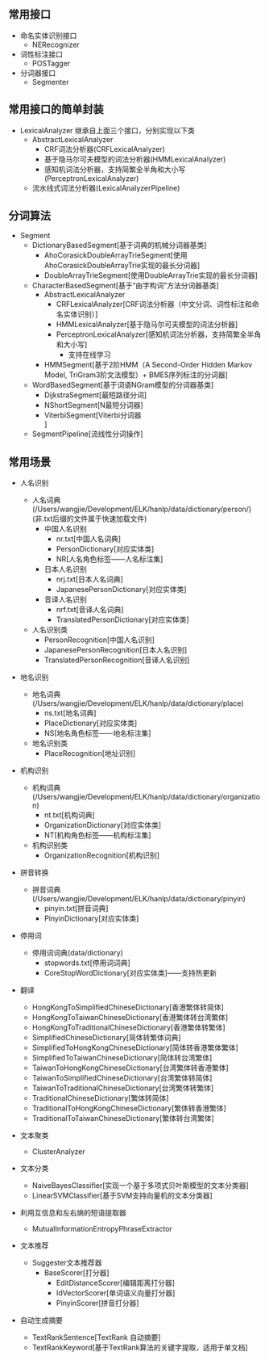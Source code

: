 ## 常用接口
+ 命名实体识别接口 
    + NERecognizer
+ 词性标注接口  
    + POSTagger
+ 分词器接口
    + Segmenter
    
## 常用接口的简单封装
+ LexicalAnalyzer 继承自上面三个接口，分别实现以下类
    + AbstractLexicalAnalyzer
        + CRF词法分析器(CRFLexicalAnalyzer)
        + 基于隐马尔可夫模型的词法分析器(HMMLexicalAnalyzer)
        + 感知机词法分析器，支持简繁全半角和大小写(PerceptronLexicalAnalyzer)
    + 流水线式词法分析器(LexicalAnalyzerPipeline)

## 分词算法
+ Segment
    + DictionaryBasedSegment[基于词典的机械分词器基类]
        + AhoCorasickDoubleArrayTrieSegment[使用AhoCorasickDoubleArrayTrie实现的最长分词器]
        + DoubleArrayTrieSegment[使用DoubleArrayTrie实现的最长分词器]
    + CharacterBasedSegment[基于“由字构词”方法分词器基类]
        + AbstractLexicalAnalyzer
            + CRFLexicalAnalyzer[CRF词法分析器（中文分词、词性标注和命名实体识别）]
            + HMMLexicalAnalyzer[基于隐马尔可夫模型的词法分析器]
            + PerceptronLexicalAnalyzer[感知机词法分析器，支持简繁全半角和大小写]
                + 支持在线学习
        + HMMSegment[基于2阶HMM（A Second-Order Hidden Markov Model, TriGram3阶文法模型）+ BMES序列标注的分词器]
    + WordBasedSegment[基于词语NGram模型的分词器基类]
        + DijkstraSegment[最短路径分词]
        + NShortSegment[N最短分词器]
        + ViterbiSegment[Viterbi分词器<br>]
    + SegmentPipeline[流线性分词操作]
    
## 常用场景
+ 人名识别
    + 人名词典(/Users/wangjie/Development/ELK/hanlp/data/dictionary/person/)(非.txt后缀的文件属于快速加载文件)
        + 中国人名识别
            + nr.txt[中国人名词典]
            + PersonDictionary[对应实体类]
            + NR[人名角色标签——人名标注集]
        + 日本人名识别
            + nrj.txt[日本人名词典]
            + JapanesePersonDictionary[对应实体类]
        + 音译人名识别
            + nrf.txt[音译人名词典]
            + TranslatedPersonDictionary[对应实体类]
    + 人名识别类
        + PersonRecognition[中国人名识别]
        + JapanesePersonRecognition[日本人名识别]
        + TranslatedPersonRecognition[音译人名识别]

+ 地名识别
    + 地名词典(/Users/wangjie/Development/ELK/hanlp/data/dictionary/place)
        + ns.txt[地名词典]
        + PlaceDictionary[对应实体类]
        + NS[地名角色标签——地名标注集]
    + 地名识别类
        + PlaceRecognition[地址识别]
        
+ 机构识别
    + 机构词典(/Users/wangjie/Development/ELK/hanlp/data/dictionary/organization)
        + nt.txt[机构词典]
        + OrganizationDictionary[对应实体类]
        + NT[机构角色标签——机构标注集]
    + 机构识别类
        + OrganizationRecognition[机构识别]
    
+ 拼音转换
    + 拼音词典(/Users/wangjie/Development/ELK/hanlp/data/dictionary/pinyin)
        + pinyin.txt[拼音词典]
        + PinyinDictionary[对应实体类]

+ 停用词
    + 停用词词典(data/dictionary)
        + stopwords.txt[停用词词典]
        + CoreStopWordDictionary[对应实体类]——支持热更新

+ 翻译
    + HongKongToSimplifiedChineseDictionary[香港繁体转简体]
    + HongKongToTaiwanChineseDictionary[香港繁体转台湾繁体]
    + HongKongToTraditionalChineseDictionary[香港繁体转繁体]
    + SimplifiedChineseDictionary[简体转繁体词典]
    + SimplifiedToHongKongChineseDictionary[简体转香港繁体繁体]
    + SimplifiedToTaiwanChineseDictionary[简体转台湾繁体]
    + TaiwanToHongKongChineseDictionary[台湾繁体转香港繁体]
    + TaiwanToSimplifiedChineseDictionary[台湾繁体转简体]
    + TaiwanToTraditionalChineseDictionary[台湾繁体转繁体]
    + TraditionalChineseDictionary[繁体转简体]
    + TraditionalToHongKongChineseDictionary[繁体转香港繁体]
    + TraditionalToTaiwanChineseDictionary[繁体转台湾繁体]

+ 文本聚类
    + ClusterAnalyzer
    
+ 文本分类
    + NaiveBayesClassifier[实现一个基于多项式贝叶斯模型的文本分类器]
    + LinearSVMClassifier[基于SVM支持向量机的文本分类器]
  
+ 利用互信息和左右熵的短语提取器
    + MutualInformationEntropyPhraseExtractor

+ 文本推荐
    + Suggester文本推荐器
        + BaseScorer[打分器]
            + EditDistanceScorer[编辑距离打分器]
            + IdVectorScorer[单词语义向量打分器]
            + PinyinScorer[拼音打分器]

+ 自动生成摘要
    + TextRankSentence[TextRank 自动摘要]
    + TextRankKeyword[基于TextRank算法的关键字提取，适用于单文档]